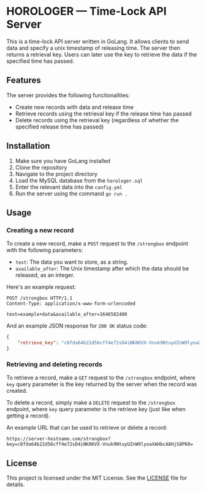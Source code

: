 # HOROLOGER — Time-Lock API Server

This is a time-lock API server written in GoLang. It allows clients to send data and specify a unix timestamp of releasing time. The server then returns a retrieval key. Users can later use the key to retrieve the data if the specified time has passed.

## Features

The server provides the following functionalities:

- Create new records with data and release time
- Retrieve records using the retrieval key if the release time has passed
- Delete records using the retrieval key (regardless of whether the specified release time has passed)

## Installation

1. Make sure you have GoLang installed
2. Clone the repository
3. Navigate to the project directory
4. Load the MySQL database from the `horologer.sql`
5. Enter the relevant data into the `config.yml`
6. Run the server using the command `go run .`

## Usage

### Creating a new record

To create a new record, make a `POST` request to the `/strongbox` endpoint with the following parameters:

 - `text`: The data you want to store, as a string.
 - `available_after`: The Unix timestamp after which the data should be released, as an integer.

Here's an example request:

```http
POST /strongbox HTTP/1.1
Content-Type: application/x-www-form-urlencoded

text=example+data&available_after=1646582400
```

And an example JSON response for `200 OK` status code:

```json
{
    "retrieve_key": "c8fda64b22d56cff4e72sD4iNK0KVX-Vnuk9NtuyUZnW9lyoaXAHbcA8HjS8P60="
}
```

### Retrieving and deleting records

To retrieve a record, make a `GET` request to the `/strongbox` endpoint, where `key` query parameter is the key returned by the server when the record was created.

To delete a record, simply make a `DELETE` request to the `/strongbox` endpoint, where `key` query parameter is the retrieve key (just like when getting a record).

An example URL that can be used to retrieve or delete a record:

```
https://server-hostname.com/strongbox?key=c8fda64b22d56cff4e72sD4iNK0KVX-Vnuk9NtuyUZnW9lyoaXAHbcA8HjS8P60=
```

## License

This project is licensed under the MIT License. See the [LICENSE](https://raw.githubusercontent.com/wachttijd/horologer/main/LICENSE) file for details.
